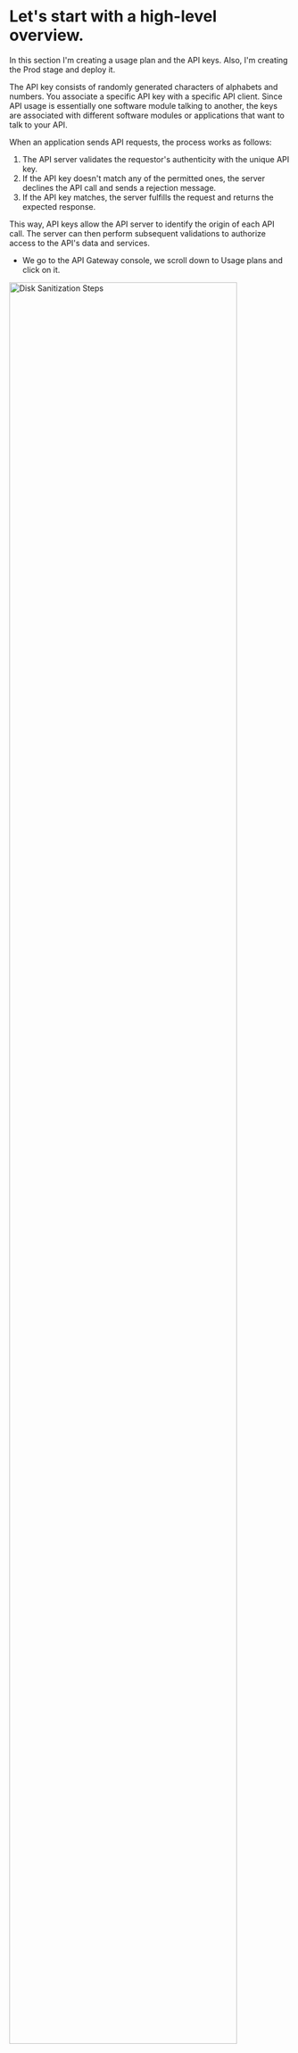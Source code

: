 # Let's start with a high-level overview.

In this section I'm creating a usage plan and the API keys. Also, I'm creating the Prod stage and deploy it.

The API key consists of randomly generated characters of alphabets and numbers. You associate a specific API key with a specific API client. Since API usage is essentially one software module talking to another, the keys are associated with different software modules or applications that want to talk to your API. 

When an application sends API requests, the process works as follows:

1. The API server validates the requestor's authenticity with the unique API key.
2. If the API key doesn't match any of the permitted ones, the server declines the API call and sends a rejection message.
3. If the API key matches, the server fulfills the request and returns the expected response.

This way, API keys allow the API server to identify the origin of each API call. The server can then perform subsequent validations to authorize access to the API's data and services.

* We go to the API Gateway console, we scroll down to Usage plans and click on it.
<img src="https://github.com/OscarSLopez09/Lambda-Serverless-App-Security/blob/main/Images/security00.PNG" height="90%" width="90%" alt="Disk Sanitization Steps"/>

* Select Create usage plan
<img src="https://github.com/OscarSLopez09/Lambda-Serverless-App-Security/blob/main/Images/security01.PNG" height="90%" width="90%" alt="Disk Sanitization Steps"/>

* On Usage plan details create the name - startupNewssentiment
* Rate - 1000
* Burst - 500
* Requests - 200
* Click on Create usage plan
<img src="https://github.com/OscarSLopez09/Lambda-Serverless-App-Security/blob/main/Images/security02.PNG" height="90%" width="90%" alt="Disk Sanitization Steps"/>

* Once the usage plan has been created
* Go to API keys and select Create API key
<img src="https://github.com/OscarSLopez09/Lambda-Serverless-App-Security/blob/main/Images/security04.PNG" height="90%" width="90%" alt="Disk Sanitization Steps"/>

* On the API key details
* Create name - StartupApiNews
* Click on Save
<img src="https://github.com/OscarSLopez09/Lambda-Serverless-App-Security/blob/main/Images/security05.PNG" height="90%" width="90%" alt="Disk Sanitization Steps"/>

* Now, copy the API key generated
<img src="https://github.com/OscarSLopez09/Lambda-Serverless-App-Security/blob/main/Images/security06.PNG" height="90%" width="90%" alt="Disk Sanitization Steps"/>

* Associate the API key with an usage plan
* Select Add to usage plan
* On Usage plan click the drop-down and select - StartupNewssentiment
* Click Save
<img src="https://github.com/OscarSLopez09/Lambda-Serverless-App-Security/blob/main/Images/security07.PNG" height="90%" width="90%" alt="Disk Sanitization Steps"/>

* Go back to Usage plan and add stage
<img src="https://github.com/OscarSLopez09/Lambda-Serverless-App-Security/blob/main/Images/security09.PNG" height="90%" width="90%" alt="Disk Sanitization Steps"/>

* On Stage details, click the drop-down API select - NewsReaderAPI
* On Stage select - Dev 
* Click on Add to usage plan
<img src="https://github.com/OscarSLopez09/Lambda-Serverless-App-Security/blob/main/Images/security10.PNG" height="90%" width="90%" alt="Disk Sanitization Steps"/>

* Go back to API, then Resources
* Click on POST 
* Click on Method request tab
* Select Edit
<img src="https://github.com/OscarSLopez09/Lambda-Serverless-App-Security/blob/main/Images/security13.PNG" height="90%" width="90%" alt="Disk Sanitization Steps"/>

* Click API key required check mark and click Save
<img src="https://github.com/OscarSLopez09/Lambda-Serverless-App-Security/blob/main/Images/security15.PNG" height="90%" width="90%" alt="Disk Sanitization Steps"/>

* Click on Deploy to deploy the API
* Deploy API Stage - Dev
* Click on Deploy
<img src="https://github.com/OscarSLopez09/Lambda-Serverless-App-Security/blob/main/Images/security16.PNG" height="90%" width="90%" alt="Disk Sanitization Steps"/>

## Now proceed to tested out.

Copy the POST Invoke URL
<img src="https://github.com/OscarSLopez09/Lambda-Serverless-App-Security/blob/main/Images/security17.PNG" height="90%" width="90%" alt="Disk Sanitization Steps"/>

* On Postman paste the Invoke URL and click on Send
* We get the {"message":"Forbidden"}
<img src="https://github.com/OscarSLopez09/Lambda-Serverless-App-Security/blob/main/Images/security18.PNG" height="90%" width="90%" alt="Disk Sanitization Steps"/>

* API is requesting to use the API key to give access to the news sentiment
* To configure the API key we click on Headers
* On key field type - x-api-key
* Value field paste the API key
* Click on Send 
* We get the response
<img src="https://github.com/OscarSLopez09/Lambda-Serverless-App-Security/blob/main/Images/security19.PNG" height="90%" width="90%" alt="Disk Sanitization Steps"/>

* Go back to Resources and click on Deploy API to re deploy
* On Stage - New Stage name
* Stage name - Prod
* Click on Deploy
<img src="https://github.com/OscarSLopez09/Lambda-Serverless-App-Security/blob/main/Images/security20.PNG" height="90%" width="90%" alt="Disk Sanitization Steps"/>

* Go back to Usage plans
* Add the Prod Stage by clicking add stage
<img src="https://github.com/OscarSLopez09/Lambda-Serverless-App-Security/blob/main/Images/security21.PNG" height="90%" width="90%" alt="Disk Sanitization Steps"/>

* On Stage details select - NewsReaderAPI
* Select Stage - Prod
* Click on Add to usage plan
<img src="https://github.com/OscarSLopez09/Lambda-Serverless-App-Security/blob/main/Images/security24.PNG" height="90%" width="90%" alt="Disk Sanitization Steps"/>

* Go back to the API and select Stages
* Select the Prod Stage and copy the POST Invoke URL
<img src="https://github.com/OscarSLopez09/Lambda-Serverless-App-Security/blob/main/Images/security25.PNG" height="90%" width="90%" alt="Disk Sanitization Steps"/>

## Testing Prod stage on Postman

* Go back to the Postman
* Paste the Prod URL
* Select Headers and on key type -x-api-key
* On Value field paste the API key
* Click on Send
<img src="https://github.com/OscarSLopez09/Lambda-Serverless-App-Security/blob/main/Images/security27.PNG" height="90%" width="90%" alt="Disk Sanitization Steps"/>
* The result is successful!



